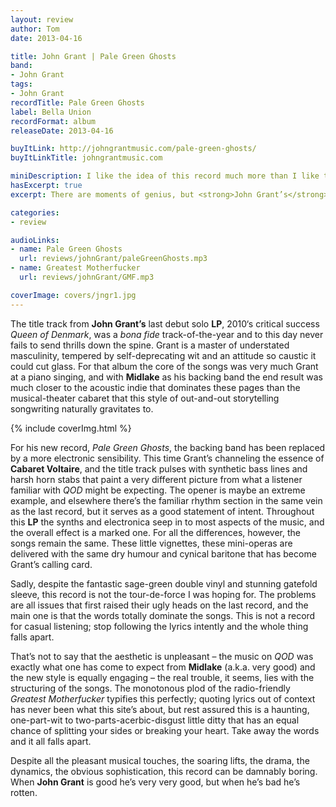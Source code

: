 ```yaml
---
layout: review
author: Tom
date: 2013-04-16

title: John Grant | Pale Green Ghosts
band:
- John Grant
tags:
- John Grant
recordTitle: Pale Green Ghosts
label: Bella Union
recordFormat: album
releaseDate: 2013-04-16

buyItLink: http://johngrantmusic.com/pale-green-ghosts/
buyItLinkTitle: johngrantmusic.com

miniDescription: I like the idea of this record much more than I like the record itself. 
hasExcerpt: true
excerpt: There are moments of genius, but <strong>John Grant’s</strong> new <strong>LP</strong> <em>Pale Green Ghosts</em> still fails to connect on a basic level.

categories:
- review

audioLinks:
- name: Pale Green Ghosts
  url: reviews/johnGrant/paleGreenGhosts.mp3
- name: Greatest Motherfucker
  url: reviews/johnGrant/GMF.mp3

coverImage: covers/jngr1.jpg
---
```


The title track from **John Grant’s** last debut solo **LP**, 2010‘s critical success *Queen of Denmark*, was a *bona fide* track-of-the-year and to this day never fails to send thrills down the spine. Grant is a master of understated masculinity, tempered by self-deprecating wit and an attitude so caustic it could cut glass. For that album the core of the songs was very much Grant at a piano singing, and with **Midlake** as his backing band the end result was much closer to the acoustic indie that dominates these pages than the musical-theater cabaret that this style of out-and-out storytelling songwriting naturally gravitates to.

<div>{% include coverImg.html %}</div>

For his new record, *Pale Green Ghosts*, the backing band has been replaced by a more electronic sensibility. This time Grant’s channeling the essence of **Cabaret Voltaire**, and the title track pulses with synthetic bass lines and harsh horn stabs that paint a very different picture from what a listener familiar with *QOD* might be expecting. The opener is maybe an extreme example, and elsewhere there’s the familiar rhythm section in the same vein as the last record, but it serves as a good statement of intent. Throughout this **LP** the synths and electronica seep in to most aspects of the music, and the overall effect is a marked one. For all the differences, however, the songs remain the same. These little vignettes, these mini-operas are delivered with the same dry humour and cynical baritone that has become Grant’s calling card.

Sadly, despite the fantastic sage-green double vinyl and stunning gatefold sleeve, this record is not the tour-de-force I was hoping for. The problems are all issues that first raised their ugly heads on the last record, and the main one is that the words totally dominate the songs. This is not a record for casual listening; stop following the lyrics intently and the whole thing falls apart.

That’s not to say that the aesthetic is unpleasant – the music on *QOD* was exactly what one has come to expect from **Midlake** (a.k.a. very good) and the new style is equally engaging – the real trouble, it seems, lies with the structuring of the songs. The monotonous plod of the radio-friendly *Greatest Motherfucker* typifies this perfectly; quoting lyrics out of context has never been what this site’s about, but rest assured this is a haunting, one-part-wit to two-parts-acerbic-disgust little ditty that has an equal chance of splitting your sides or breaking your heart. Take away the words and it all falls apart.

Despite all the pleasant musical touches, the soaring lifts, the drama, the dynamics, the obvious sophistication, this record can be damnably boring. When **John Grant** is good he’s very very good, but when he’s bad he’s rotten.